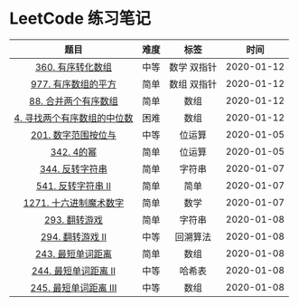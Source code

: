 # LeetCode 练习笔记

|                             题目                             | 难度 |    标签     |    时间    |
| :----------------------------------------------------------: | :--: | :---------: | :--------: |
| [360. 有序转化数组](./src/main/java/com/ysx/leetcode/medium/LeetCode360.java) | 中等 | 数学 双指针 | 2020-01-12 |
| [977. 有序数组的平方](./src/main/java/com/ysx/leetcode/easy/LeetCode977.java) | 简单 | 数组 双指针 | 2020-01-12 |
| [88. 合并两个有序数组](./src/main/java/com/ysx/leetcode/easy/LeetCode88.java) | 简单 |    数组     | 2020-01-12 |
| [4. 寻找两个有序数组的中位数](./src/main/java/com/ysx/leetcode/advanced/LeetCode4.java) | 困难 |    数组     | 2020-01-12 |
|    [201. 数字范围按位与](./mdfiles/medium/LeetCode201.md)    | 中等 |   位运算    | 2020-01-05 |
|         [342. 4的幂](./mdfiles/easy/LeetCode342.md)          | 简单 |   位运算    | 2020-01-05 |
| [344. 反转字符串](./src/main/java/com/ysx/leetcode/easy/LeetCode344.java) | 简单 |   字符串    | 2020-01-07 |
| [541. 反转字符串 II](./src/main/java/com/ysx/leetcode/easy/LeetCode541.java) | 简单 |    简单     | 2020-01-07 |
| [1271. 十六进制魔术数字](./src/main/java/com/ysx/leetcode/easy/LeetCode1271.java) | 简单 |    数学     | 2020-01-07 |
| [293. 翻转游戏](./src/main/java/com/ysx/leetcode/easy/LeetCode293.java) | 简单 |   字符串    | 2020-01-08 |
| [294. 翻转游戏 II](.//src/main/java/com/ysx/leetcode/easy/LeetCode294.java) | 中等 |  回溯算法   | 2020-01-08 |
| [243. 最短单词距离](.//src/main/java/com/ysx/leetcode/easy/LeetCode243.java) | 简单 |    数组     | 2020-01-08 |
| [244. 最短单词距离 II](.//src/main/java/com/ysx/leetcode/medium/LeetCode244.java) | 中等 |   哈希表    | 2020-01-08 |
| [245. 最短单词距离 III](.//src/main/java/com/ysx/leetcode/medium/LeetCode245.java) | 中等 |    数组     | 2020-01-08 |



